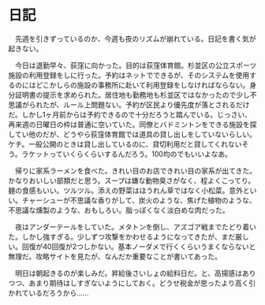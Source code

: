 # 日記

　先週を引きずっているのか、今週も夜のリズムが崩れている。日記を書く気が起きない。

　今日は退勤早々、荻窪に向かった。目的は荻窪体育館。杉並区の公立スポーツ施設の利用登録をしに行った。予約はネットでできるが、そのシステムを使用するのにはどこかしらの施設の事務所に赴いて利用登録をしなければならない。身分証明書の提示を求められた。居住地も勤務地も杉並区ではなかったので少し不思議がられたが、ルール上問題ない。予約が区民より優先度が落とされるだけだ。しかし1ヶ月前からは予約できるので十分だろうと踏んでいる。じっさい、再来週の日曜日の枠は普通に空いていた。同僚とバドミントンをできる施設を探してい他のだが、どうやら荻窪体育館では道具の貸し出しをしていないらしい。ケチ。一般公開のときは貸し出しているのに、貸切利用だと貸してくれないそう。ラケットっていくらくらいするんだろう。100均のでもいいよなあ。

　帰りに家系ラーメンを食べた。きれい目のお店できれい目の家系が出てきた。かなりおいしい部類だと思う。スープは嫌な動物臭さがなく、程よくこってり。麺の食感もいい。ツルツル。添えの野菜はほうれん草ではなく小松菜。意外といい。チャーシューが不思議な香りがして、炭火のような、焦げた植物のような、不思議な燻製のような、おもしろい。脂っぽくなく淡白めな肉だった。

　夜はアンダーテールをしていた。メタトンを倒し、アズゴア戦までたどり着いた。しかし強すぎる。少しずつ攻撃をかわせるようになってきたが、まだ厳しい。回復が40回復が2つしかない。基本ノーダメで行くくらいうまくならないと無理だ。攻略サイトを見たが、なんだか重要なことが書いてあった。

　明日は朝起きるのが楽しみだ。昇給後さいしょの給料日だ。と、高揚感はありつつ、あまり期待はしすぎないようにしておく。どうせ税金が思ったより高く引かれているだろうから......

